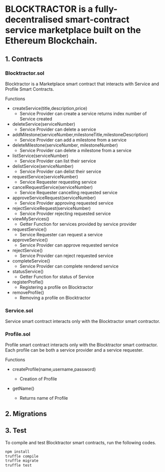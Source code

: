 # BLOCKTRACTOR is a fully-decentralised smart-contract service marketplace built on the Ethereum Blockchain.

## 1. Contracts

### Blocktractor.sol

Blocktractor is a Marketplace smart contract that interacts with Service and Profile Smart Contracts.

Functions

- createService(title,description,price)
  - Service Provider can create a service
    returns index number of Service created
- deleteService(serviceNumber)
  - Service Provider can delete a service
- addMilestone(serviceNumber,milestoneTitle,milestoneDescription)
  - Service Provider can add a milestone from a service
- deleteMilestone(serviceNumber, milestoneNumber)
  - Service Provider can delete a milestone from a service
- listService(serviceNumber)
  - Service Provider can list their service
- delistService(serviceNumber)
  - Service Provider can delist their service
- requestService(serviceNumber)
  - Service Requester requesting service
- cancelRequestService(serviceNumber)
  - Service Requester cancelling requested service
- approveServiceRequest(serviceNumber)
  - Service Provider approving requested service
- rejectServiceRequest(serviceNumber)
  - Service Provider rejecting requested service
- viewMyServices()
  - Getter Function for services provided by service provider
- requestService()
  - Service Requester can request a service
- approveService()
  - Service Provider can approve requested service
- rejectService()
  - Service Provider can reject requested service
- completeService()
  - Service Provider can complete rendered service
- statusService()
  - Getter Function for status of Service
- registerProfle()
  - Registering a profile on Blocktractor
- removeProfile()
  - Removing a profile on Blocktractor

### Service.sol

Service smart contract interacts only with the Blocktractor smart contractor.

### Profile.sol

Profile smart contract interacts only with the Blocktractor smart contractor.
Each profile can be both a service provider and a service requester.

Functions

- createProfile(name,username,password)

  - Creation of Profile

- getName()
  - Returns name of Profile

## 2. Migrations

## 3. Test

To compile and test Blocktractor smart contracts, run the following codes.

```bash
npm install
truffle compile
truffle migrate
truffle test
```

